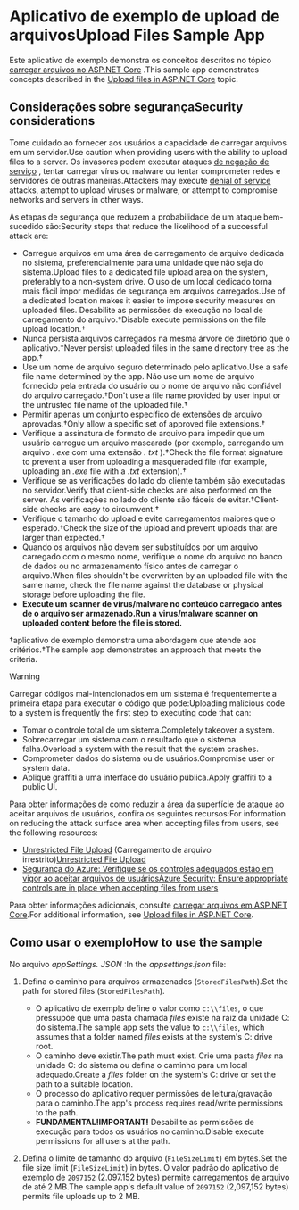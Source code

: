 # <a name="upload-files-sample-app"></a><span data-ttu-id="3d0c7-101">Aplicativo de exemplo de upload de arquivos</span><span class="sxs-lookup"><span data-stu-id="3d0c7-101">Upload Files Sample App</span></span>

<span data-ttu-id="3d0c7-102">Este aplicativo de exemplo demonstra os conceitos descritos no tópico [carregar arquivos no ASP.NET Core](https://docs.microsoft.com/aspnet/core/mvc/models/file-uploads) .</span><span class="sxs-lookup"><span data-stu-id="3d0c7-102">This sample app demonstrates concepts described in the [Upload files in ASP.NET Core](https://docs.microsoft.com/aspnet/core/mvc/models/file-uploads) topic.</span></span>

## <a name="security-considerations"></a><span data-ttu-id="3d0c7-103">Considerações sobre segurança</span><span class="sxs-lookup"><span data-stu-id="3d0c7-103">Security considerations</span></span>

<span data-ttu-id="3d0c7-104">Tome cuidado ao fornecer aos usuários a capacidade de carregar arquivos em um servidor.</span><span class="sxs-lookup"><span data-stu-id="3d0c7-104">Use caution when providing users with the ability to upload files to a server.</span></span> <span data-ttu-id="3d0c7-105">Os invasores podem executar ataques [de negação de serviço](/windows-hardware/drivers/ifs/denial-of-service) , tentar carregar vírus ou malware ou tentar comprometer redes e servidores de outras maneiras.</span><span class="sxs-lookup"><span data-stu-id="3d0c7-105">Attackers may execute [denial of service](/windows-hardware/drivers/ifs/denial-of-service) attacks, attempt to upload viruses or malware, or attempt to compromise networks and servers in other ways.</span></span>

<span data-ttu-id="3d0c7-106">As etapas de segurança que reduzem a probabilidade de um ataque bem-sucedido são:</span><span class="sxs-lookup"><span data-stu-id="3d0c7-106">Security steps that reduce the likelihood of a successful attack are:</span></span>

* <span data-ttu-id="3d0c7-107">Carregue arquivos em uma área de carregamento de arquivo dedicada no sistema, preferencialmente para uma unidade que não seja do sistema.</span><span class="sxs-lookup"><span data-stu-id="3d0c7-107">Upload files to a dedicated file upload area on the system, preferably to a non-system drive.</span></span> <span data-ttu-id="3d0c7-108">O uso de um local dedicado torna mais fácil impor medidas de segurança em arquivos carregados.</span><span class="sxs-lookup"><span data-stu-id="3d0c7-108">Use of a dedicated location makes it easier to impose security measures on uploaded files.</span></span> <span data-ttu-id="3d0c7-109">Desabilite as permissões de execução no local de carregamento do arquivo.&dagger;</span><span class="sxs-lookup"><span data-stu-id="3d0c7-109">Disable execute permissions on the file upload location.&dagger;</span></span>
* <span data-ttu-id="3d0c7-110">Nunca persista arquivos carregados na mesma árvore de diretório que o aplicativo.&dagger;</span><span class="sxs-lookup"><span data-stu-id="3d0c7-110">Never persist uploaded files in the same directory tree as the app.&dagger;</span></span>
* <span data-ttu-id="3d0c7-111">Use um nome de arquivo seguro determinado pelo aplicativo.</span><span class="sxs-lookup"><span data-stu-id="3d0c7-111">Use a safe file name determined by the app.</span></span> <span data-ttu-id="3d0c7-112">Não use um nome de arquivo fornecido pela entrada do usuário ou o nome de arquivo não confiável do arquivo carregado.&dagger;</span><span class="sxs-lookup"><span data-stu-id="3d0c7-112">Don't use a file name provided by user input or the untrusted file name of the uploaded file.&dagger;</span></span>
* <span data-ttu-id="3d0c7-113">Permitir apenas um conjunto específico de extensões de arquivo aprovadas.&dagger;</span><span class="sxs-lookup"><span data-stu-id="3d0c7-113">Only allow a specific set of approved file extensions.&dagger;</span></span>
* <span data-ttu-id="3d0c7-114">Verifique a assinatura de formato de arquivo para impedir que um usuário carregue um arquivo mascarado (por exemplo, carregando um arquivo *. exe* com uma extensão *. txt* ).&dagger;</span><span class="sxs-lookup"><span data-stu-id="3d0c7-114">Check the file format signature to prevent a user from uploading a masqueraded file (for example, uploading an *.exe* file with a *.txt* extension).&dagger;</span></span>
* <span data-ttu-id="3d0c7-115">Verifique se as verificações do lado do cliente também são executadas no servidor.</span><span class="sxs-lookup"><span data-stu-id="3d0c7-115">Verify that client-side checks are also performed on the server.</span></span> <span data-ttu-id="3d0c7-116">As verificações no lado do cliente são fáceis de evitar.&dagger;</span><span class="sxs-lookup"><span data-stu-id="3d0c7-116">Client-side checks are easy to circumvent.&dagger;</span></span>
* <span data-ttu-id="3d0c7-117">Verifique o tamanho do upload e evite carregamentos maiores que o esperado.&dagger;</span><span class="sxs-lookup"><span data-stu-id="3d0c7-117">Check the size of the upload and prevent uploads that are larger than expected.&dagger;</span></span>
* <span data-ttu-id="3d0c7-118">Quando os arquivos não devem ser substituídos por um arquivo carregado com o mesmo nome, verifique o nome do arquivo no banco de dados ou no armazenamento físico antes de carregar o arquivo.</span><span class="sxs-lookup"><span data-stu-id="3d0c7-118">When files shouldn't be overwritten by an uploaded file with the same name, check the file name against the database or physical storage before uploading the file.</span></span>
* <span data-ttu-id="3d0c7-119">**Execute um scanner de vírus/malware no conteúdo carregado antes de o arquivo ser armazenado.**</span><span class="sxs-lookup"><span data-stu-id="3d0c7-119">**Run a virus/malware scanner on uploaded content before the file is stored.**</span></span>

<span data-ttu-id="3d0c7-120">&dagger;aplicativo de exemplo demonstra uma abordagem que atende aos critérios.</span><span class="sxs-lookup"><span data-stu-id="3d0c7-120">&dagger;The sample app demonstrates an approach that meets the criteria.</span></span>

> [!WARNING]
> <span data-ttu-id="3d0c7-121">Carregar códigos mal-intencionados em um sistema é frequentemente a primeira etapa para executar o código que pode:</span><span class="sxs-lookup"><span data-stu-id="3d0c7-121">Uploading malicious code to a system is frequently the first step to executing code that can:</span></span>
>
> * <span data-ttu-id="3d0c7-122">Tomar o controle total de um sistema.</span><span class="sxs-lookup"><span data-stu-id="3d0c7-122">Completely takeover a system.</span></span>
> * <span data-ttu-id="3d0c7-123">Sobrecarregar um sistema com o resultado que o sistema falha.</span><span class="sxs-lookup"><span data-stu-id="3d0c7-123">Overload a system with the result that the system crashes.</span></span>
> * <span data-ttu-id="3d0c7-124">Comprometer dados do sistema ou de usuários.</span><span class="sxs-lookup"><span data-stu-id="3d0c7-124">Compromise user or system data.</span></span>
> * <span data-ttu-id="3d0c7-125">Aplique graffiti a uma interface do usuário pública.</span><span class="sxs-lookup"><span data-stu-id="3d0c7-125">Apply graffiti to a public UI.</span></span>
>
> <span data-ttu-id="3d0c7-126">Para obter informações de como reduzir a área da superfície de ataque ao aceitar arquivos de usuários, confira os seguintes recursos:</span><span class="sxs-lookup"><span data-stu-id="3d0c7-126">For information on reducing the attack surface area when accepting files from users, see the following resources:</span></span>
>
> * <span data-ttu-id="3d0c7-127">[Unrestricted File Upload](https://www.owasp.org/index.php/Unrestricted_File_Upload) (Carregamento de arquivo irrestrito)</span><span class="sxs-lookup"><span data-stu-id="3d0c7-127">[Unrestricted File Upload](https://www.owasp.org/index.php/Unrestricted_File_Upload)</span></span>
> * [<span data-ttu-id="3d0c7-128">Segurança do Azure: Verifique se os controles adequados estão em vigor ao aceitar arquivos de usuários</span><span class="sxs-lookup"><span data-stu-id="3d0c7-128">Azure Security: Ensure appropriate controls are in place when accepting files from users</span></span>](/azure/security/azure-security-threat-modeling-tool-input-validation#controls-users)

<span data-ttu-id="3d0c7-129">Para obter informações adicionais, consulte [carregar arquivos em ASP.NET Core](https://docs.microsoft.com/aspnet/core/mvc/models/file-uploads).</span><span class="sxs-lookup"><span data-stu-id="3d0c7-129">For additional information, see [Upload files in ASP.NET Core](https://docs.microsoft.com/aspnet/core/mvc/models/file-uploads).</span></span>

## <a name="how-to-use-the-sample"></a><span data-ttu-id="3d0c7-130">Como usar o exemplo</span><span class="sxs-lookup"><span data-stu-id="3d0c7-130">How to use the sample</span></span>

<span data-ttu-id="3d0c7-131">No arquivo *appSettings. JSON* :</span><span class="sxs-lookup"><span data-stu-id="3d0c7-131">In the *appsettings.json* file:</span></span>

1. <span data-ttu-id="3d0c7-132">Defina o caminho para arquivos armazenados (`StoredFilesPath`).</span><span class="sxs-lookup"><span data-stu-id="3d0c7-132">Set the path for stored files (`StoredFilesPath`).</span></span>

   * <span data-ttu-id="3d0c7-133">O aplicativo de exemplo define o valor como `c:\\files`, o que pressupõe que uma pasta chamada *files* existe na raiz da unidade C: do sistema.</span><span class="sxs-lookup"><span data-stu-id="3d0c7-133">The sample app sets the value to `c:\\files`, which assumes that a folder named *files* exists at the system's C: drive root.</span></span>
   * <span data-ttu-id="3d0c7-134">O caminho deve existir.</span><span class="sxs-lookup"><span data-stu-id="3d0c7-134">The path must exist.</span></span> <span data-ttu-id="3d0c7-135">Crie uma pasta *files* na unidade C: do sistema ou defina o caminho para um local adequado.</span><span class="sxs-lookup"><span data-stu-id="3d0c7-135">Create a *files* folder on the system's C: drive or set the path to a suitable location.</span></span>
   * <span data-ttu-id="3d0c7-136">O processo do aplicativo requer permissões de leitura/gravação para o caminho.</span><span class="sxs-lookup"><span data-stu-id="3d0c7-136">The app's process requires read/write permissions to the path.</span></span>
   * <span data-ttu-id="3d0c7-137">**FUNDAMENTAL!**</span><span class="sxs-lookup"><span data-stu-id="3d0c7-137">**IMPORTANT!**</span></span> <span data-ttu-id="3d0c7-138">Desabilite as permissões de execução para todos os usuários no caminho.</span><span class="sxs-lookup"><span data-stu-id="3d0c7-138">Disable execute permissions for all users at the path.</span></span>

1. <span data-ttu-id="3d0c7-139">Defina o limite de tamanho do arquivo (`FileSizeLimit`) em bytes.</span><span class="sxs-lookup"><span data-stu-id="3d0c7-139">Set the file size limit (`FileSizeLimit`) in bytes.</span></span> <span data-ttu-id="3d0c7-140">O valor padrão do aplicativo de exemplo de `2097152` (2.097.152 bytes) permite carregamentos de arquivo de até 2 MB.</span><span class="sxs-lookup"><span data-stu-id="3d0c7-140">The sample app's default value of `2097152` (2,097,152 bytes) permits file uploads up to 2 MB.</span></span>
